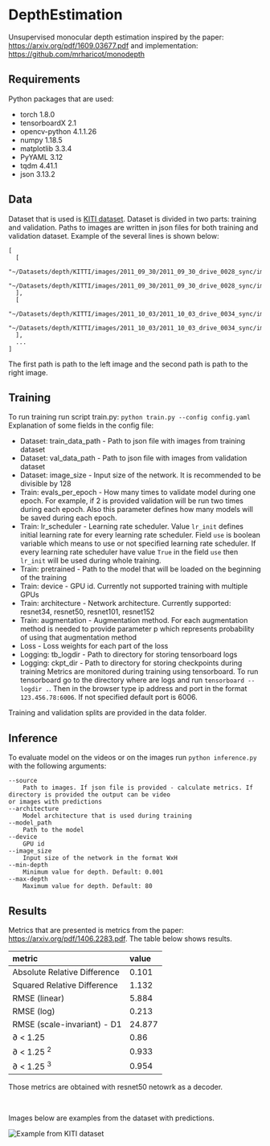 # DepthEstimation
Unsupervised monocular depth estimation inspired by the paper: https://arxiv.org/pdf/1609.03677.pdf and implementation: https://github.com/mrharicot/monodepth
## Requirements
Python packages that are used:
- torch 1.8.0
- tensorboardX 2.1
- opencv-python 4.1.1.26
- numpy 1.18.5
- matplotlib 3.3.4
- PyYAML 3.12
- tqdm 4.41.1
- json 3.13.2

## Data
Dataset that is used is [KITI dataset](http://www.cvlibs.net/datasets/kitti/). Dataset is divided in two parts: training
and validation. Paths to images are written in json files for both training and validation dataset. Example of the 
several lines is shown below:
```
[
  [
    "~/Datasets/depth/KITTI/images/2011_09_30/2011_09_30_drive_0028_sync/image_02/data/0000002322.png",
    "~/Datasets/depth/KITTI/images/2011_09_30/2011_09_30_drive_0028_sync/image_03/data/0000002322.png"
  ],
  [
    "~/Datasets/depth/KITTI/images/2011_10_03/2011_10_03_drive_0034_sync/image_02/data/0000002895.png",
    "~/Datasets/depth/KITTI/images/2011_10_03/2011_10_03_drive_0034_sync/image_03/data/0000002895.png"
  ],
  ...
]
```
The first path is path to the left image and the second path is path to the right image.
## Training
To run training run script train.py: ```python train.py --config config.yaml```
Explanation of some fields in the config file:
- Dataset: train_data_path - Path to json file with images from training dataset
- Dataset: val_data_path - Path to json file with images from validation dataset
- Dataset: image_size - Input size of the network. It is recommended to be divisible by 128
- Train: evals_per_epoch - How many times to validate model during one epoch. For example, if 2 is provided validation 
will be run two times during each epoch. Also this parameter defines how many models will be saved during each epoch.
- Train: lr_scheduler - Learning rate scheduler. Value ```lr_init``` defines initial learning rate for every 
learning rate scheduler. Field ```use``` is boolean variable which means to use or not specified learning rate scheduler.
If every learning rate scheduler have value ```True``` in the field ```use``` then ```lr_init``` will be used during 
whole training.
- Train: pretrained - Path to the model that will be loaded on the beginning of the training
- Train: device - GPU id. Currently not supported training with multiple GPUs
- Train: architecture - Network architecture. Currently supported: resnet34, resnet50, resnet101, resnet152
- Train: augmentation - Augmentation method. For each augmentation method is needed to provide parameter p which 
represents probability of using that augmentation method
- Loss - Loss weights for each part of the loss
- Logging: tb_logdir - Path to directory for storing tensorboard logs
- Logging: ckpt_dir - Path to directory for storing checkpoints during training
Metrics are monitored during training using tensorboard. To run tensorboard go to the directory where are logs and run 
```tensorboard --logdir .```. Then in the browser type ip address and port in the format ```123.456.78:6006```.
If not specified default port is 6006.

Training and validation splits are provided in the data folder.

## Inference
To evaluate model on the videos or on the images run ```python inference.py``` with the following arguments:
```
--source 
    Path to images. If json file is provided - calculate metrics. If directory is provided the output can be video 
or images with predictions
--architecture
    Model architecture that is used during training
--model_path 
    Path to the model
--device 
    GPU id
--image_size 
    Input size of the network in the format WxH
--min-depth
    Minimum value for depth. Default: 0.001
--max-depth
    Maximum value for depth. Default: 80
```
## Results
Metrics that are presented is metrics from the paper: https://arxiv.org/pdf/1406.2283.pdf. The table below shows results.
<br/>

| metric                       | value  |
| :--------------------------- | :----- |
| Absolute Relative Difference | 0.101  |
| Squared Relative Difference  | 1.132  |
| RMSE (linear)                | 5.884  |
| RMSE (log)                   | 0.213  |
| RMSE (scale-invariant) - D1  | 24.877 |
| ∂ < 1.25                     | 0.86   |
| ∂ < 1.25 <sup>2</sup>        | 0.933  |
| ∂ < 1.25 <sup>3</sup>        | 0.954  |

Those metrics are obtained with resnet50 netowrk as a decoder.

<br/>

Images below are examples from the dataset with predictions.

![Example from KITI dataset](./data/nine_imgs_conc.png)